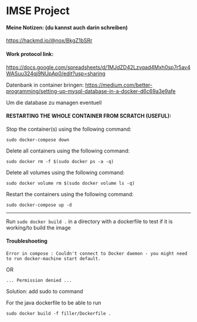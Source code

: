 # IMSE Project

#### Meine Notizen: (du kannst auch darin schreiben)
https://hackmd.io/@nox/BkgZ1bSRr

#### Work protocol link: 
https://docs.google.com/spreadsheets/d/1MJdZD42Lzvqad4Mxh0sp7r5av4WASuu324qj9NUpAp0/edit?usp=sharing

Datenbank in container bringen:
https://medium.com/better-programming/setting-up-mysql-database-in-a-docker-d6c69a3e9afe

Um die database zu managen eventuell



#### RESTARTING THE WHOLE CONTAINER FROM SCRATCH (USEFUL):

Stop the container(s) using the following command:

`sudo docker-compose down`

Delete all containers using the following command:

`sudo docker rm -f $(sudo docker ps -a -q)`

Delete all volumes using the following command:

`sudo docker volume rm $(sudo docker volume ls -q)`

Restart the containers using the following command:

`sudo docker-compose up -d`

----------------------------

Run `sudo docker build .` in a directory with a dockerfile to test if it is working/to build the image

#### Troubleshooting

`Error in compose : Couldn't connect to Docker daemon - you might need to run docker-machine start default.`

OR 

`... Permission denied ...`

Solution: add sudo to command

For the java dockerfile to be able to run

`sudo docker build -f filler/Dockerfile .`

